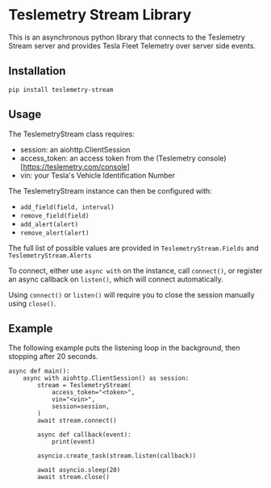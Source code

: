 # Teslemetry Stream Library
This is an asynchronous python library that connects to the Teslemetry Stream server and provides Tesla Fleet Telemetry over server side events.

## Installation

`pip install teslemetry-stream`

## Usage

The TeslemetryStream class requires:

- session: an aiohttp.ClientSession
- access_token: an access token from the (Teslemetry console)[https://teslemetry.com/console]
- vin: your Tesla's Vehicle Identification Number

The TeslemetryStream instance can then be configured with:
- `add_field(field, interval)`
- `remove_field(field)`
- `add_alert(alert)`
- `remove_alert(alert)`

The full list of possible values are provided in `TeslemetryStream.Fields` and `TeslemetryStream.Alerts`

To connect, either use `async with` on the instance, call `connect()`, or register an async callback on `listen()`, which will connect automatically.

Using `connect()` or `listen()` will require you to close the session manually using `close()`.

## Example
The following example puts the listening loop in the background, then stopping after 20 seconds.
```
async def main():
    async with aiohttp.ClientSession() as session:
        stream = TeslemetryStream(
            access_token="<token>",
            vin="<vin>",
            session=session,
        )
        await stream.connect()

        async def callback(event):
            print(event)

        asyncio.create_task(stream.listen(callback))

        await asyncio.sleep(20)
        await stream.close()
```
